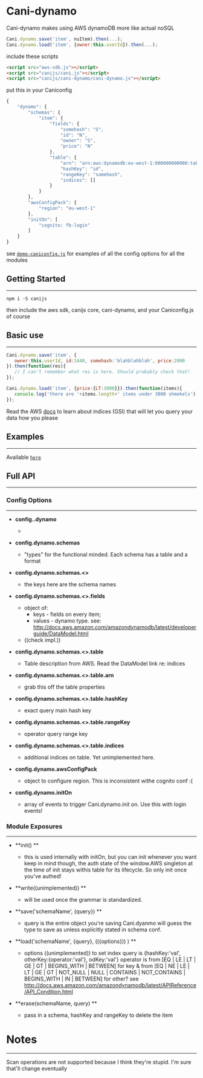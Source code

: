 # Cani-dynamo

Cani-dynamo makes using AWS dynamoDB more like actual noSQL
```js
Cani.dynamo.save('item', nuItem).then(...);
Cani.dynamo.load('item', {owner:this.userId}).then(...);
```


include these scripts

```html
<script src="aws-sdk.js"></script>
<script src="canijs/cani.js"></script>
<script src="canijs/cani-dynamo/cani-dynamo.js"></script>
```

put this in your Caniconfig

```js
{
    "dynamo": {
        "schemas": {
            "item": {
                "fields": {
                    "somehash": "S",
                    "id": "N",
                    "owner": "S",
                    "price": "N"
                },
                "table": {
                    "arn": "arn:aws:dynamodb:eu-west-1:000000000000:table/tableName",
                    "hashKey": "id",
                    "rangeKey": "somehash",
                    "indices": []
                }
            }
        },
        "awsConfigPack": {
            "region": "eu-west-1"
        },
        "initOn": [
            "cognito: fb-login"
        ]
    }
}
```

see [`demo-caniconfig.js`](https://github.com/nikfrank/canijs/blob/master/src/docs/democonfig.js)
for examples of all the config options for all the modules


## Getting Started
---

```
npm i -S canijs
```

then include the aws sdk, canijs core, cani-dynamo, and your Caniconfig.js of course


## Basic use
---

```js
Cani.dynamo.save('item', {
   owner:this.userId, id:1440, somehash:'blahblahblah', price:2000
}).then(function(res){
   // I can't remember what res is here. Should probably check that!
});
```
```js
Cani.dynamo.load('item', {price:{LT:3000}}).then(function(items){
   console.log('there are '+items.length+' items under 3000 shmekels');
});
```

Read the AWS [docs](http://docs.aws.amazon.com/AWSJavaScriptSDK/latest/AWS/DynamoDB.html)
to learn about indices (GSI) that will let you query your data how you please


## Examples
---

Available [`here`](https://github.com/nikfrank/canijs/tree/master/cani-dynamo/example)


## Full API
---

### Config Options
---



* **config..dynamo**

  * 

* **config.dynamo.schemas**

  * "types" for the functional minded. Each schema has a table and a format



* **config.dynamo.schemas.<<schemaName>>**

  * the keys here are the schema names



* **config.dynamo.schemas.<<schemaName>>.fields**

  * object of:
    * keys - fields on every item; 
    *  values - dynamo type. see: http://docs.aws.amazon.com/amazondynamodb/latest/developerguide/DataModel.html
  * ((check impl.))



* **config.dynamo.schemas.<<schemaName>>.table**

  * Table description from AWS. Read the DataModel link re: indices



* **config.dynamo.schemas.<<schemaName>>.table.arn**

  * grab this off the table properties



* **config.dynamo.schemas.<<schemaName>>.table.hashKey**

  * exact query main hash key



* **config.dynamo.schemas.<<schemaName>>.table.rangeKey**

  * operator query range key



* **config.dynamo.schemas.<<schemaName>>.table.indices**

  * additional indices on table. Yet unimplemented here.






* **config.dynamo.awsConfigPack**

  * object to configure region. This is inconsistent withe cognito conf :(



* **config.dynamo.initOn**

  * array of events to trigger Cani.dynamo.init on. Use this with login events!




### Module Exposures
---

* **init() **
  *  this is used internally with initOn, but you can init whenever you want
    keep in mind though, the auth state of the window.AWS singleton at the time of init
    stays withis table for its lifecycle. So only init once you've authed!

* **write((unimplemented)) **
  *  will be used once the grammar is standardized.

* **save('schemaName', {query}) **
  *  query is the entire object you're saving
    Cani.dyanmo will guess the type to save as unless explicitly stated in schema conf.

* **load('schemaName', {query}, (({options})) ) **
  *  options ((unimplemented)) to set index
    query is {hashKey:'val', otherKey:{operator:'val'}, odKey:'val'}
    operator is from [EQ | LE | LT | GE | GT | BEGINS_WITH | BETWEEN] for key &
    from [EQ | NE | LE | LT | GE | GT | NOT_NULL | NULL | CONTAINS | NOT_CONTAINS | BEGINS_WITH | IN | BETWEEN] for other?
    see http://docs.aws.amazon.com/amazondynamodb/latest/APIReference/API_Condition.html

* **erase(schemaName, query) **
  *  pass in a schema, hashKey and rangeKey to delete the item


# Notes
---

Scan operations are not supported because I think they're stupid. I'm sure that'll change eventually